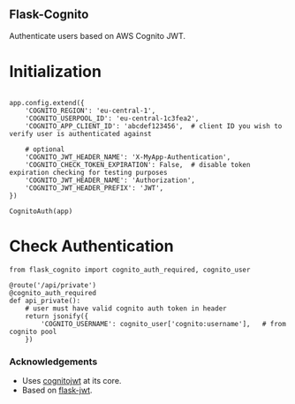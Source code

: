 Flask-Cognito
-------------

Authenticate users based on AWS Cognito JWT.


# Initialization
```python3

app.config.extend({
    'COGNITO_REGION': 'eu-central-1',
    'COGNITO_USERPOOL_ID': 'eu-central-1c3fea2',
    'COGNITO_APP_CLIENT_ID': 'abcdef123456',  # client ID you wish to verify user is authenticated against

    # optional
    'COGNITO_JWT_HEADER_NAME': 'X-MyApp-Authentication',
    'COGNITO_CHECK_TOKEN_EXPIRATION': False,  # disable token expiration checking for testing purposes
    'COGNITO_JWT_HEADER_NAME': 'Authorization',
    'COGNITO_JWT_HEADER_PREFIX': 'JWT',
})

CognitoAuth(app)
```

# Check Authentication
```python3
from flask_cognito import cognito_auth_required, cognito_user

@route('/api/private')
@cognito_auth_required
def api_private():
    # user must have valid cognito auth token in header
    return jsonify({
        'COGNITO_USERNAME': cognito_user['cognito:username'],   # from cognito pool
    })
```


### Acknowledgements
* Uses [cognitojwt](https://github.com/borisrozumnuk/cognitojwt) at its core.
* Based on [flask-jwt](https://github.com/mattupstate/flask-jwt/).
